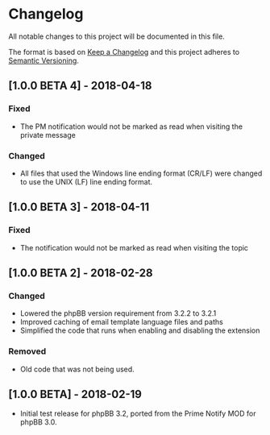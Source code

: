 # Changelog
All notable changes to this project will be documented in this file.

The format is based on [Keep a Changelog](http://keepachangelog.com/en/1.0.0/)
and this project adheres to [Semantic Versioning](http://semver.org/spec/v2.0.0.html).

## [1.0.0 BETA 4] - 2018-04-18
### Fixed
- The PM notification would not be marked as read when visiting the private message

### Changed
- All files that used the Windows line ending format (CR/LF) were changed to use the UNIX (LF) line ending format.

## [1.0.0 BETA 3] - 2018-04-11
### Fixed
- The notification would not be marked as read when visiting the topic

## [1.0.0 BETA 2] - 2018-02-28
### Changed
- Lowered the phpBB version requirement from 3.2.2 to 3.2.1
- Improved caching of email template language files and paths
- Simplified the code that runs when enabling and disabling the extension

### Removed
- Old code that was not being used.

## [1.0.0 BETA] - 2018-02-19
- Initial test release for phpBB 3.2, ported from the Prime Notify MOD for phpBB 3.0.
